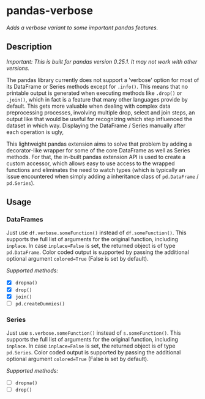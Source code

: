 
# pandas-verbose
*Adds a verbose variant to some important pandas features.*

## Description

*Important: This is built for pandas version 0.25.1. It may not work with other versions.*

The pandas library currently does not support a 'verbose' option for most of its DataFrame or Series methods except for `.info()`. This means that no printable output is generated when executing methods like `.drop()` or `.join()`, which in fact is a feature that many other languages provide by default. This gets more valuable when dealing with complex data preprocessing processes, involving multiple drop, select and join steps, an output like that would be useful for recognizing which step influenced the dataset in which way. Displaying the DataFrame / Series manually after each operation is ugly, 

This lightweight pandas extension aims to solve that problem by adding a decorator-like wrapper for some of the core DataFrame as well as Series methods. For that, the in-built pandas extension API is used to create a custom accessor, which allows easy to use access to the wrapped functions and eliminates the need to watch types (which is typically an issue encountered when simply adding a inheritance class of `pd.DataFrame` / `pd.Series`). 

## Usage

### DataFrames
Just use `df.verbose.someFunction()` instead of `df.someFunction()`. This supports the full list of arguments for the original function, including `inplace`. In case `inplace=False` is set, the returned object is of type `pd.DataFrame`.  Color coded output is supported by passing the additional optional argument `colored=True` (False is set by default).

*Supported methods:*

 - [x] `dropna()`
 - [x] `drop()`
 - [x] `join()`
 - [ ] `pd.createDummies()`

### Series
Just use `s.verbose.someFunction()` instead of `s.someFunction()`. This supports the full list of arguments for the original function, including `inplace`. In case `inplace=False` is set, the returned object is of type `pd.Series`.  Color coded output is supported by passing the additional optional argument `colored=True` (False is set by default).

*Supported methods:*

 - [ ] `dropna()`
 - [ ] `drop()`
